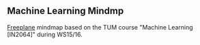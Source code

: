 Machine Learning Mindmp
--------------------------------

[Freeplane](https://www.freeplane.org/wiki/index.php/Main_Page) mindmap based on the TUM course "Machine Learning [IN2064]" during WS15/16.
